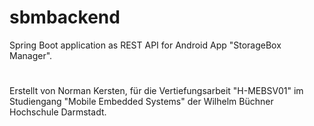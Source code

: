 # sbmbackend
Spring Boot application as REST API for Android App "StorageBox Manager".
#
Erstellt von Norman Kersten, 
für die Vertiefungsarbeit "H-MEBSV01" im Studiengang "Mobile Embedded Systems" der Wilhelm Büchner Hochschule Darmstadt.
